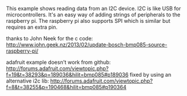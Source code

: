 This example shows reading data from an I2C device. I2C is like USB for microcontrollers. It's an easy way of adding strings of peripherals to the raspberry pi. The raspberry pi also supports SPI which is similar but requires an extra pin.

thanks to John Neek for the c code:
http://www.john.geek.nz/2013/02/update-bosch-bmp085-source-raspberry-pi/

adafruit example doesn't work from github: 
http://forums.adafruit.com/viewtopic.php?f=19&t=38293&p=189036&hilit=bmp085#p189036
fixed by using an alternative i2c lib:
http://forums.adafruit.com/viewtopic.php?f=8&t=38255&p=190468&hilit=bmp085#p190364
